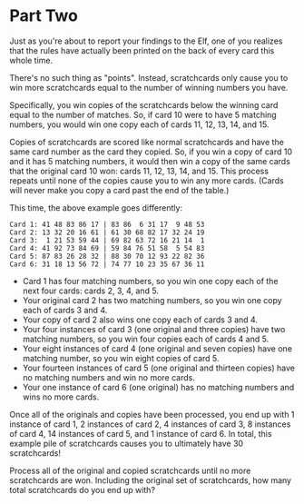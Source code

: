 # Part Two

Just as you're about to report your findings to the Elf, one of you realizes
that the rules have actually been printed on the back of every card this whole
time.

There's no such thing as "points". Instead, scratchcards only cause you to win
more scratchcards equal to the number of winning numbers you have.

Specifically, you win copies of the scratchcards below the winning card equal
to the number of matches. So, if card 10 were to have 5 matching numbers, you
would win one copy each of cards 11, 12, 13, 14, and 15.

Copies of scratchcards are scored like normal scratchcards and have the same
card number as the card they copied. So, if you win a copy of card 10 and it
has 5 matching numbers, it would then win a copy of the same cards that the
original card 10 won: cards 11, 12, 13, 14, and 15. This process repeats until
none of the copies cause you to win any more cards. (Cards will never make you
copy a card past the end of the table.)

This time, the above example goes differently:

```
Card 1: 41 48 83 86 17 | 83 86  6 31 17  9 48 53
Card 2: 13 32 20 16 61 | 61 30 68 82 17 32 24 19
Card 3:  1 21 53 59 44 | 69 82 63 72 16 21 14  1
Card 4: 41 92 73 84 69 | 59 84 76 51 58  5 54 83
Card 5: 87 83 26 28 32 | 88 30 70 12 93 22 82 36
Card 6: 31 18 13 56 72 | 74 77 10 23 35 67 36 11
```

-  Card 1 has four matching numbers, so you win one copy each of the next four cards: cards 2, 3, 4, and 5.
-  Your original card 2 has two matching numbers, so you win one copy each of cards 3 and 4.
-  Your copy of card 2 also wins one copy each of cards 3 and 4.
-  Your four instances of card 3 (one original and three copies) have two matching numbers, so you win four copies each of cards 4 and 5.
-  Your eight instances of card 4 (one original and seven copies) have one matching number, so you win eight copies of card 5.
-  Your fourteen instances of card 5 (one original and thirteen copies) have no matching numbers and win no more cards.
-  Your one instance of card 6 (one original) has no matching numbers and wins no more cards.

Once all of the originals and copies have been processed, you end up with 1
instance of card 1, 2 instances of card 2, 4 instances of card 3, 8 instances
of card 4, 14 instances of card 5, and 1 instance of card 6. In total, this
example pile of scratchcards causes you to ultimately have 30 scratchcards!

Process all of the original and copied scratchcards until no more scratchcards
are won. Including the original set of scratchcards, how many total
scratchcards do you end up with?
